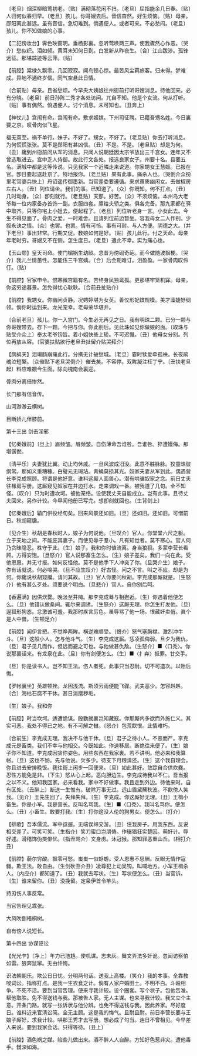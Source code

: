 <!-- { "loadSidebar": true } -->
〔老旦〕烟深柳暗莺初老。〔贴〕满砌落花闲不扫。〔老旦〕屈指能余几日春。〔贴〕人归何似春归早。〔老旦〕孩儿。你哥嫂去后。音信杳然。好生烦恼。〔贴〕母亲。郧阳离此甚远。虽有音信。急切难到。倘遇便人。或者可来。不必愁闷。〔老旦〕孩儿。你不知做娘的心事。 

【二犯傍妆台】霁色映窗明。垂杨影裏。忽听莺唤两三声。使我骤然心作恶。〔哭介〕愁似织。泪如倾。黄耳未知何日到。白发新从昨夜生。〔合〕江山跋涉。孤锋远征。那堪踪迹等云萍。〔贴〕 

【前腔】棠棣久飘零。几回寂寂。闻鸟顿心惊。最苦风尘羁旅客。归未得。梦难成。异地不通终岁信。同气空悬此日情。

〔合前贴〕母亲。且省愁烦。今早央大姨娘往州衙前打听哥嫂消息。待他回来。必有分晓。〔老旦〕前日孙陈二秀才各处访问。兀自不知。他是个女流。何从打听。〔贴〕事有偶然。倘遇便人。讨个消息。未可知也。〔丑奔上〕 

【神仗儿】宫闱有命。宫闱有命。敷求姬嫔。下州司征聘。已籍吾甥名姓。今日裏要之京。叹骨肉似飞星。

福无双至。祸不单行。妹子。不好了。甥女。不好了。〔老旦贴〕你去打听消息。为何慌慌张张。莫不是郧阳有甚凶信。〔丑〕不是。不是。〔老旦贴〕却是为何。〔丑〕纔到州衙前问从军的消息。只闻人说朝廷因太宗爷放出三千宫女。连年又不曾选取进去。宫中乏人侍御。故此行文各处。报选良家女子。州要十名。县要五名。满城中都是这等传说。只见我家一个近隣走来说道。你家甥女王慧姬。已报在官。卽日要起送赴京了。特地报你。〔老旦贴〕果有此事。痛杀人也。〔哭倒介众扮里老官婆兵快上〕丹诏遥传御墨新。当官差委要遵循。来求蕙质幽闲女。去做椒房左右人。〔丑〕列位请坐。我们的事。已知道了。〔众〕你旣知。何不打点。〔丑〕几时动身。〔众〕卽刻就行。〔老旦贴〕天那。好苦。〔众〕不须烦恼。本州岛大老爷每一位内家备办首饰一副。衣服四套。廪给夫轿之类。俱各完备。那九家都在驿中取齐。只等你宅上小姐去。便起程了。〔老旦〕列位听老身一言。小女此去。今生不得见面了。骨肉之爱。一时难舍。且请列位前边暂坐。容我母女二人作别。少叙永诀之情。〔众〕也罢。也罢。情有可怜。事有可耐。与人方便。阴德之大。〔并下老旦〕事出非常。行期又促。教娘如何是好。〔贴〕孩儿此行。付之天命。母亲年老时穷。哥嫂又不在侧。怎生度日。〔老旦〕遭此不幸。实为痛心也。 

【玉山颓】皇天司命。使门楣祸生幼龄。念昔为傍砌奇葩。而今做随波飘梗。〔哭介〕我儿兰情蕙性。怎能伍三千宫婧。〔合〕后会期难订。泪盈盈。一家骨肉叹伶仃。〔贴〕 

【前腔】官家申令。恨寒微宫籍有名。苦终身凤独鸾孤。更那堪牢笼机穽。母亲。你这穷途暮景。怎免得忧心耿耿。〔合前丑扯贴介〕 

【前腔】我甥女。你幽闲贞静。况娉婷堪为女英。善仪形妃嫔规模。美才藻婕妤纲领。倘你时运到来。龙光宠幸。老母荣华堪并。

〔合前老旦〕孩儿。你一入宫门。今生必无再见之日。我有明珠二颗。已分一颗与你哥嫂带去。存下一颗。今把与你。你此别后。见此珠如见你做娘的面。〔取珠与贴受介众上〕奉太老爷钧旨。着小姐快些上轿。不可迟慢。〔丑〕他母女分别。列位再放从容。〔官婆扶贴欲行老旦丑扯留介贴哭拜介〕 

【鹧鸪天】泪竭肠崩痛此行。分携无计破愁城。〔老旦〕霎时犊爱牵孤袂。长夜鹃魂泣短檠。〔众催贴下老旦哭倒介〕催去矣。不容停。双眸凝注枉丁宁。〔丑扶老旦起〕料应难覩今生面。除向槐南会裏迎。

骨肉分离倍惨然。



长门那有信音传。

山河渺渺云横树。



目断娇儿伴膝前。 

第十三出
剑击淫邪

【忆秦娥前】〔旦上〕眉频皱。眉频皱。自伤薄命吾谁咎。吾谁咎。猝遭嫚侮。那堪僝僽。

〔淸平乐〕夫妻犹比翼。动止均休戚。一旦风波成汨没。此意不胜脉脉。狡童昧彼纲常。那如义重糟糠。白璧元无瑕玷。靑蝇莫损其光。奴家夫妻从军到此。偶遇营长李克成照顾。将谓是他好意。谁料这厮人面兽心。潜有哄骗奴家之念。前日丈夫往椽房写册。这厮窥见奴家在井边打水。走来调戏一番。被我道了几句。全不知怪。〔叹介〕只为时遭坎坷。被他笼络。设使我丈夫自能成立。岂有此事。且待丈夫回来。另作计较。今早闻他册已写完。想卽刻就回也。〔生背剑上〕 

【忆秦娥后】辕门供役经旬矣。回来风景还如旧。〔旦〕还如旧。还如旧。可憎前日。秋胡窥牖。

〔见介生〕秋胡是春秋时人。娘子为何说他。〔旦叹介〕官人。你堂堂六尺之躯。立于天地之间。不能庇其妻子。而使见辱于羣小。凡有知觉者。莫不寒心。官人何乃贪昧隐忍。株守于此。〔生〕娘子。我和你时値流离。身当狼狈。多蒙李营长看顾。方得安饱。〔旦怒介〕官人说那畜生怎么。〔生〕娘子差矣。我们一向在此。受他恩惠。并无寸报。如何反怪他。莫不是他手下人冲突了你。〔旦哭介生〕娘子。你有话就说。何必啼哭。〔旦不应生叹介〕好古怪。问之不言。叫之不应。却是为何。你纔说秋胡窥牖。请问其故。〔旦〕官人你要问秋胡。李克成那厮就是。〔生怒介〕他有甚么歹处。须要说个明白。〔旦悲介〕官人。自你别后呵。 

【香遍满】因供炊爨。晚汲至井陬。那李克成蓦与相邂逅。〔生〕你遇着他便怎么。〔旦〕他错认做桑间。辄尔来调诱。〔生怒介〕这厮无理。你怎生打发他。〔旦〕逞狐形狗态。忿激诚可羞。我那时疾言厉色。虽辱骂了他一场。恨藏奸卖俏。眞个是人中兽。〔生顿足介〕 

【前腔】闻伊言愬。不觉睁两眸。横逆难顺受。〔恨介〕怒气塞胸襟。激烈冲牛斗。〔旦〕这般小人。怎与他斗气。〔生〕李克成这厮。恁凌孤侮弱。旦夕为我仇。〔旦〕君子见几而作。但远而避之可也。与他做甚仇敌。〔生怒介〕■〈口秃〉。你说那裏话来。有龙泉在此。〔旦〕你有剑便怎么。〔生〕■〈扌弃〉抵罪。甘交手。

〔旦〕你是读书人。岂不知王法。伤人者死。此事只当忍耐。切不可造次。以贻后悔。 

【罗帐裏坐】英雄顿挫。龙困浅流。斯须云雨便能飞骤。武夫恶少。怎容赳赳。〔合〕海枯石腐不干休。甚日消磨秽垢。

〔生〕娘子。我和你 

【前腔】时当坎坷。适遭诡谋。殷勤就裏岂知藏寇。你那厮内多欲而外施仁义。其实可恶。我处不得已之地。有不可解之雠。〔怒介〕包荒飮恨。此情难朽。

〔合前生〕李克成无理。我决不与他干休。〔旦〕君子之待小人。不恶而严。李克成元是畜类。我们不幸与他相交。今旣如此。作速移居。断绝往来便了。〔生〕娘子你不知道。李克成因贪你姿色。用些东西在我家裏。若不讲明。他必来和我算帐。〔旦〕这也不妨。先与他说。欠多少。待支下月粮淸还。〔生〕这个我自理会。你且进去安排晚饭。我往街上闲步一回便来。〔旦〕如此甚好。敛踪自合供炊爨。忍性方能免是非。〔下生〕怒从心上起。恶向胆边生。李克成待我以不仁。吾当报之以不义。他知我回家。必来看我。家中不好做事。我且走到外边。待他来时。自有区处。〔丑醉上〕断送一生惟有。破除万事无过。远山眉黛蘸秋波。不飮傍人笑我。〔见介〕王先生回了。失拜失拜。〔生〕李克成。你这厮好无理。〔丑〕王楫小畜生。你是小军。我是营长。反叫名骂我。〔生〕■〈口秃〉。我叫名骂你。便怎么。〔丑〕小畜生。敢要打我。〔生〕打你这没人伦的狗男女。便怎么。〔打介〕 

【排歌】吾本儒流。军中逗遛。无端误缔交游。〔丑〕住我房子。用我东西。反说相交差了。可笑可笑。〔生指介〕笑刀蜜口岂朋俦。作辍猖狂实楚囚。萌奸计。辱好逑。滑稽饰伪类俳优。〔指丑骂介〕文身虏。沐冠猴。那知罪恶重山丘。〔相打介丑〕 

【前腔】藐尔穷酸。飘零可愁。蚩蚩一似蜉蝣。受人恩惠不思酬。反眼无情作寇雠。欺王法。敢自由。〔生剑砍丑介丑〕凌尊犯上动吴钩。叫喊地方。小军王楫杀人。〔内应介〕都知道了。〔丑〕我就去写状。〔生〕写状便怎么。〔丑〕当官诉。〔生〕谁来留你。〔丑〕没挽留。定枭伊首令竿头。

持刃伤人事反常。



当官吿理见乖张。

大风吹倒梧桐树。



自有傍人说短长。 

第十四出
协谋诬讼

【光光乍】〔净上〕年力已虺尵。使机谋。志未灰。舞文弄法多奸诡。忽闻访察怕如雷。狼奔鼠窜。无由忏悔。

识法朝朝乐。欺公日日忧。分明两句话。送我上高楼。〔笑介〕我的本事。全靠教唆词讼。指称打点。是我一生衣食之计。倘有人家户婚田土。不明不白。斗殴相争。不死不活。要到当官吿理。便来寻我计较。设个圈套。写个状子。包他吿准。帮他取胜。免不得送钱与我。那被吿人家。无人主谋。也来寻我计较。我又立个主意。开条门路。就写一张诉状与他分辨。也免不得送钱与我。因此养家。尽好度日。谁料近来官淸讼简。全无主顾。这是我的悔气。且耐且耐。前日李营长要与王娘子厮好。求我计较。哄那王秀才去写册。想必成了勾当。连日不曾相见。今早差人来说。要到我家会话。只得等待。〔丑上〕 

【前腔】酒色祸之媒。险些儿做出来。酒不醉人人自醉。方知好色惹非灾。遭他毒手。雠深如海。

